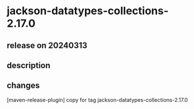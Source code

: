 # jackson-datatypes-collections-2.17.0

## release on 20240313

## description

## changes

[maven-release-plugin] copy for tag jackson-datatypes-collections-2.17.0

